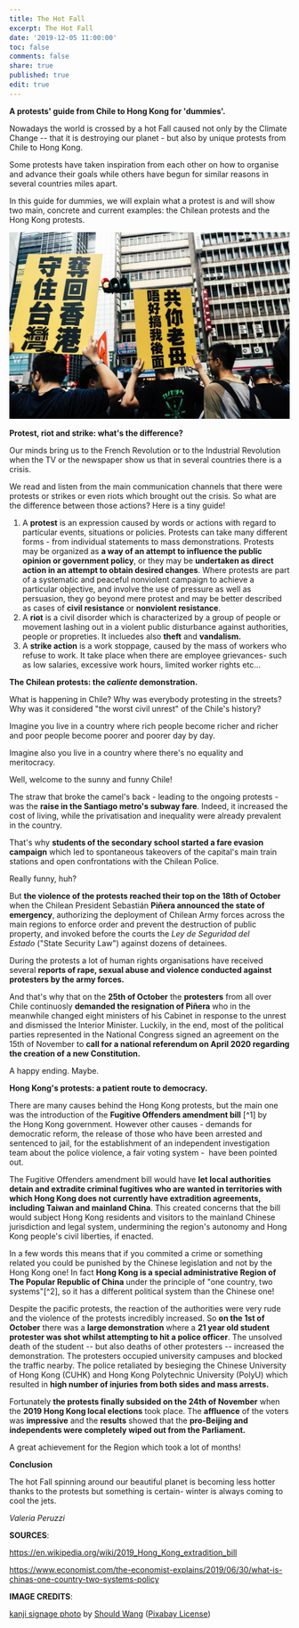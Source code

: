 ```yaml
---
title: The Hot Fall
excerpt: The Hot Fall
date: '2019-12-05 11:00:00'
toc: false
comments: false
share: true
published: true
edit: true
---
```

**A protests' guide from Chile to Hong Kong for 'dummies'.**

Nowadays the world is crossed by a hot Fall caused not only by the Climate Change -- that it is destroying our planet - but also by unique protests from Chile to Hong Kong.

Some protests have taken inspiration from each other on how to organise and advance their goals while others have begun for similar reasons in several countries miles apart.

In this guide for dummies, we will explain what a protest is and will show two main, concrete and current examples: the Chilean protests and the Hong Kong protests.

![Hong Kong protests](/assets/images/should-wang-rlouslz8nyk-riots-unsplash_smaller.jpg)

**Protest, riot and strike: what's the difference?**

Our minds bring us to the French Revolution or to the Industrial Revolution when the TV or the newspaper show us that in several countries there is a crisis.

We read and listen from the main communication channels that there were protests or strikes or even riots which brought out the crisis. So what are the difference between those actions? Here is a tiny guide!

1. A **protest** is an expression caused by words or actions with regard to particular events, situations or policies. Protests can take many different forms - from individual statements to mass demonstrations. Protests may be organized as **a way of an attempt to influence the public opinion or government policy**, or they may be **undertaken as direct action in an attempt to obtain desired changes**. Where protests are part of a systematic and peaceful nonviolent campaign to achieve a particular objective, and involve the use of pressure as well as persuasion, they go beyond mere protest and may be better described as cases of **civil resistance** or **nonviolent resistance**.
2. A **riot** is a civil disorder which is characterized by a group of people or movement lashing out in a violent public disturbance against authorities, people or propreties. It incluedes also **theft** and **vandalism.**
3. A **strike action** is a work stoppage, caused by the mass of workers who refuse to work. It take place when there are employee grievances- such as low salaries, excessive work hours, limited worker rights etc...

**The Chilean protests: the _caliente_ demonstration.**

What is happening in Chile? Why was everybody protesting in the streets? Why was it considered "the worst civil unrest" of the Chile's history?

Imagine you live in a country where rich people become richer and richer and poor people become poorer and poorer day by day.

Imagine also you live in a country where there's no equality and meritocracy.

Well, welcome to the sunny and funny Chile!

The straw that broke the camel's back - leading to the ongoing protests - was the **raise in the Santiago metro's subway fare**. Indeed, it increased the cost of living, while the privatisation and inequality were already prevalent in the country.

That's why **students of the secondary school started a fare evasion campaign** which led to spontaneous takeovers of the capital's main train stations and open confrontations with the Chilean Police.

Really funny, huh?

But **the violence of the protests reached their top on the 18th of October** when the Chilean President Sebastián **Piñera announced the state of emergency**, authorizing the deployment of Chilean Army forces across the main regions to enforce order and prevent the destruction of public property, and invoked before the courts the _Ley de Seguridad del Estado_ ("State Security Law") against dozens of detainees.

During the protests a lot of human rights organisations have received several **reports of rape, sexual abuse and violence conducted against protesters by the army forces.**

And that's why that on the **25th of October** the **protesters** from all over Chile continuosly **demanded the resignation of Piñera** who in the meanwhile changed eight ministers of his Cabinet in response to the unrest and dismissed the Interior Minister. Luckily, in the end, most of the political parties represented in the National Congress signed an agreement on the 15th of November to **call for a national referendum on April 2020 regarding the creation of a new Constitution.**

A happy ending. Maybe.

**Hong Kong's protests: a patient route to democracy.**

There are many causes behind the Hong Kong protests, but the main one was the introduction of the **Fugitive Offenders amendment bill** \[^1] by the Hong Kong government. However other causes - demands for democratic reform, the release of those who have been arrested and sentenced to jail, for the establishment of an independent investigation team about the police violence, a fair voting system -  have been pointed out.

The Fugitive Offenders amendment bill would have **let local authorities detain and extradite criminal fugitives who are wanted in territories with which Hong Kong does not currently have extradition agreements, including Taiwan and mainland China**. This created concerns that the bill would subject Hong Kong residents and visitors to the mainland Chinese jurisdiction and legal system, undermining the region's autonomy and Hong Kong people's civil liberties, if enacted.

In a few words this means that if you commited a crime or something related you could be punished by the Chinese legislation and not by the Hong Kong one! In fact **Hong Kong is a special administrative Region of The Popular Republic of China** under the principle of "one country, two systems"\[^2], so it has a different political system than the Chinese one!

Despite the pacific protests, the reaction of the authorities were very rude and the violence of the protests incredibly increased. So **on the 1st of October** there was a **large demonstration** where a **21 year old student protester was shot whilst attempting to hit a police officer**. The unsolved death of the student -- but also deaths of other protesters -- increased the demonstration. The protesters occupied university campuses and blocked the traffic nearby. The police retaliated by besieging the Chinese University of Hong Kong (CUHK) and Hong Kong Polytechnic University (PolyU) which resulted in **high number of injuries from both sides and mass arrests.**

Fortunately **the protests finally subsided on the 24th of November** when the **2019 Hong Kong local elections** took place. The **affluence** of the voters was **impressive** and the **results** showed that the **pro-Beijing and independents were completely wiped out from the Parliament.**

A great achievement for the Region which took a lot of months!

**Conclusion**

The hot Fall spinning around our beautiful planet is becoming less hotter thanks to the protests but something is certain- winter is always coming to cool the jets.

_Valeria Peruzzi_

**SOURCES**:

<https://en.wikipedia.org/wiki/2019_Hong_Kong_extradition_bill>

<https://www.economist.com/the-economist-explains/2019/06/30/what-is-chinas-one-country-two-systems-policy>

**IMAGE CREDITS**:

[kanji signage photo](https://unsplash.com/photos/rLousLZ8Nyk) by [Should Wang](https://unsplash.com/@shouldwang) ([Pixabay License](https://pixabay.com/it/service/license/))
